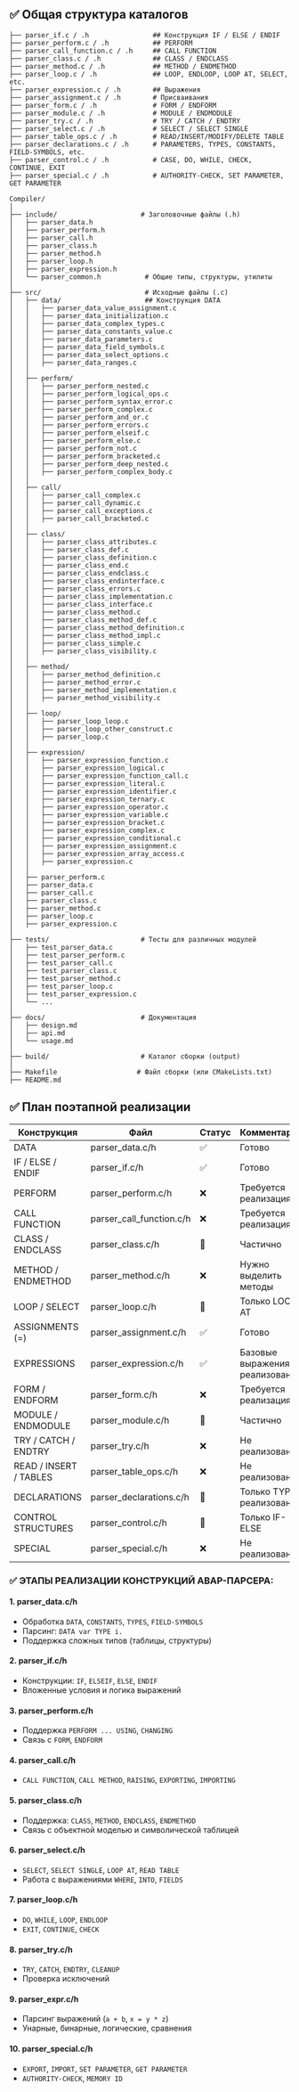 ## ✅ **Общая структура каталогов**

```
├── parser_if.c / .h                ## Конструкция IF / ELSE / ENDIF
├── parser_perform.c / .h           ## PERFORM
├── parser_call_function.c / .h     ## CALL FUNCTION
├── parser_class.c / .h             ## CLASS / ENDCLASS
├── parser_method.c / .h            ## METHOD / ENDMETHOD
├── parser_loop.c / .h              ## LOOP, ENDLOOP, LOOP AT, SELECT, etc.
├── parser_expression.c / .h        ## Выражения
├── parser_assignment.c / .h        # Присваивания
├── parser_form.c / .h              # FORM / ENDFORM
├── parser_module.c / .h            # MODULE / ENDMODULE
├── parser_try.c / .h               # TRY / CATCH / ENDTRY
├── parser_select.c / .h            # SELECT / SELECT SINGLE
├── parser_table_ops.c / .h         # READ/INSERT/MODIFY/DELETE TABLE
├── parser_declarations.c / .h      # PARAMETERS, TYPES, CONSTANTS, FIELD-SYMBOLS, etc.
├── parser_control.c / .h           # CASE, DO, WHILE, CHECK, CONTINUE, EXIT
├── parser_special.c / .h           # AUTHORITY-CHECK, SET PARAMETER, GET PARAMETER
```

```
Compiler/
│
├── include/                     # Заголовочные файлы (.h)
│   ├── parser_data.h
│   ├── parser_perform.h
│   ├── parser_call.h
│   ├── parser_class.h
│   ├── parser_method.h
│   ├── parser_loop.h
│   ├── parser_expression.h
│   └── parser_common.h           # Общие типы, структуры, утилиты
│
├── src/                          # Исходные файлы (.c)
│   ├── data/                     ## Конструкция DATA
│   │   ├── parser_data_value_assignment.c
│   │   ├── parser_data_initialization.c
│   │   ├── parser_data_complex_types.c
│   │   ├── parser_data_constants_value.c
│   │   ├── parser_data_parameters.c
│   │   ├── parser_data_field_symbols.c
│   │   ├── parser_data_select_options.c
│   │   ├── parser_data_ranges.c
│   │
│   ├── perform/
│   │   ├── parser_perform_nested.c
│   │   ├── parser_perform_logical_ops.c
│   │   ├── parser_perform_syntax_error.c
│   │   ├── parser_perform_complex.c
│   │   ├── parser_perform_and_or.c
│   │   ├── parser_perform_errors.c
│   │   ├── parser_perform_elseif.c
│   │   ├── parser_perform_else.c
│   │   ├── parser_perform_not.c
│   │   ├── parser_perform_bracketed.c
│   │   ├── parser_perform_deep_nested.c
│   │   ├── parser_perform_complex_body.c
│   │
│   ├── call/
│   │   ├── parser_call_complex.c
│   │   ├── parser_call_dynamic.c
│   │   ├── parser_call_exceptions.c
│   │   ├── parser_call_bracketed.c
│   │
│   ├── class/
│   │   ├── parser_class_attributes.c
│   │   ├── parser_class_def.c
│   │   ├── parser_class_definition.c
│   │   ├── parser_class_end.c
│   │   ├── parser_class_endclass.c
│   │   ├── parser_class_endinterface.c
│   │   ├── parser_class_errors.c
│   │   ├── parser_class_implementation.c
│   │   ├── parser_class_interface.c
│   │   ├── parser_class_method.c
│   │   ├── parser_class_method_def.c
│   │   ├── parser_class_method_definition.c
│   │   ├── parser_class_method_impl.c
│   │   ├── parser_class_simple.c
│   │   ├── parser_class_visibility.c
│   │
│   ├── method/
│   │   ├── parser_method_definition.c
│   │   ├── parser_method_error.c
│   │   ├── parser_method_implementation.c
│   │   ├── parser_method_visibility.c
│   │
│   ├── loop/
│   │   ├── parser_loop_loop.c
│   │   ├── parser_loop_other_construct.c
│   │   ├── parser_loop.c
│   │
│   ├── expression/
│   │   ├── parser_expression_function.c
│   │   ├── parser_expression_logical.c
│   │   ├── parser_expression_function_call.c
│   │   ├── parser_expression_literal.c
│   │   ├── parser_expression_identifier.c
│   │   ├── parser_expression_ternary.c
│   │   ├── parser_expression_operator.c
│   │   ├── parser_expression_variable.c
│   │   ├── parser_expression_bracket.c
│   │   ├── parser_expression_complex.c
│   │   ├── parser_expression_conditional.c
│   │   ├── parser_expression_assignment.c
│   │   ├── parser_expression_array_access.c
│   │   ├── parser_expression.c
│   │
│   ├── parser_perform.c
│   ├── parser_data.c
│   ├── parser_call.c
│   ├── parser_class.c
│   ├── parser_method.c
│   ├── parser_loop.c
│   ├── parser_expression.c
│
├── tests/                       # Тесты для различных модулей
│   ├── test_parser_data.c
│   ├── test_parser_perform.c
│   ├── test_parser_call.c
│   ├── test_parser_class.c
│   ├── test_parser_method.c
│   ├── test_parser_loop.c
│   ├── test_parser_expression.c
│   └── ...
│
├── docs/                        # Документация
│   ├── design.md
│   ├── api.md
│   └── usage.md
│
├── build/                       # Каталог сборки (output)
│
├── Makefile                    # Файл сборки (или CMakeLists.txt)
├── README.md

```

## ✅ План поэтапной реализации

| Конструкция            | Файл                     | Статус | Комментарий                   |
| ---------------------- | ------------------------ | ------ | ----------------------------- |
| DATA                   | parser_data.c/h          | ✅    | Готово                        |
| IF / ELSE / ENDIF      | parser_if.c/h            | ✅    | Готово                        |
| PERFORM                | parser_perform.c/h       | ❌    | Требуется реализация          |
| CALL FUNCTION          | parser_call_function.c/h | ❌    | Требуется реализация          |
| CLASS / ENDCLASS       | parser_class.c/h         | 🔲    | Частично                      |
| METHOD / ENDMETHOD     | parser_method.c/h        | ❌    | Нужно выделить методы         |
| LOOP / SELECT          | parser_loop.c/h          | 🔲    | Только LOOP AT                |
| ASSIGNMENTS (=)        | parser_assignment.c/h    | ✅    | Готово                        |
| EXPRESSIONS            | parser_expression.c/h    | ✅    | Базовые выражения реализованы |
| FORM / ENDFORM         | parser_form.c/h          | ❌    | Требуется реализация          |
| MODULE / ENDMODULE     | parser_module.c/h        | 🔲    | Частично                      |
| TRY / CATCH / ENDTRY   | parser_try.c/h           | ❌    | Не реализовано                |
| READ / INSERT / TABLES | parser_table_ops.c/h     | ❌    | Не реализовано                |
| DECLARATIONS           | parser_declarations.c/h  | 🔲    | Только TYPES реализовано      |
| CONTROL STRUCTURES     | parser_control.c/h       | 🔲    | Только IF-ELSE                |
| SPECIAL                | parser_special.c/h       | ❌    | Не реализовано                |

### ✅ ЭТАПЫ РЕАЛИЗАЦИИ КОНСТРУКЦИЙ ABAP-ПАРСЕРА:

#### 1. **parser\_data.c/h**

* Обработка `DATA`, `CONSTANTS`, `TYPES`, `FIELD-SYMBOLS`
* Парсинг: `DATA var TYPE i.`
* Поддержка сложных типов (таблицы, структуры)

#### 2. **parser\_if.c/h**

* Конструкции: `IF`, `ELSEIF`, `ELSE`, `ENDIF`
* Вложенные условия и логика выражений

#### 3. **parser\_perform.c/h**

* Поддержка `PERFORM ... USING`, `CHANGING`
* Связь с `FORM`, `ENDFORM`

#### 4. **parser\_call.c/h**

* `CALL FUNCTION`, `CALL METHOD`, `RAISING`, `EXPORTING`, `IMPORTING`

#### 5. **parser\_class.c/h**

* Поддержка: `CLASS`, `METHOD`, `ENDCLASS`, `ENDMETHOD`
* Связь с объектной моделью и символической таблицей

#### 6. **parser\_select.c/h**

* `SELECT`, `SELECT SINGLE`, `LOOP AT`, `READ TABLE`
* Работа с выражениями `WHERE`, `INTO`, `FIELDS`

#### 7. **parser\_loop.c/h**

* `DO`, `WHILE`, `LOOP`, `ENDLOOP`
* `EXIT`, `CONTINUE`, `CHECK`

#### 8. **parser\_try.c/h**

* `TRY`, `CATCH`, `ENDTRY`, `CLEANUP`
* Проверка исключений

#### 9. **parser\_expr.c/h**

* Парсинг выражений (`a + b`, `x = y * z`)
* Унарные, бинарные, логические, сравнения

#### 10. **parser\_special.c/h**

* `EXPORT`, `IMPORT`, `SET PARAMETER`, `GET PARAMETER`
* `AUTHORITY-CHECK`, `MEMORY ID`
